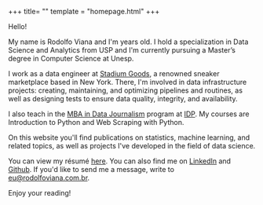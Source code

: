 +++
title= ""
template = "homepage.html"
+++

Hello!

My name is Rodolfo Viana and I'm <span id="age"></span> years old. I hold a specialization in Data Science and Analytics from USP and I'm currently pursuing a Master’s degree in Computer Science at Unesp.

I work as a data engineer at [Stadium Goods](https://www.stadiumgoods.com/), a renowned sneaker marketplace based in New York. There, I'm involved in data infrastructure projects: creating, maintaining, and optimizing pipelines and routines, as well as designing tests to ensure data quality, integrity, and availability.

I also teach in the [MBA in Data Journalism](https://www.idp.edu.br/techschool/mba-jornalismo-de-dados/) program at [IDP](https://www.idp.edu.br/). My courses are Introduction to Python and Web Scraping with Python.

On this website you'll find publications on statistics, machine learning, and related topics, as well as projects I've developed in the field of data science.

You can view my résumé [here](/en/curriculo). You can also find me on [LinkedIn](https://www.linkedin.com/in/rodolfoviana/) and [Github](https://github.com/rodolfo-viana). If you'd like to send me a message, write to [eu@rodolfoviana.com.br](mailto:eu@rodolfoviana.com.br).

Enjoy your reading!

<script>
    const today = new Date();
    const birthdate = new Date(1981, 2, 17);
    function age() {
        const one_or_zero = (today.getMonth() < birthdate.getMonth()) ||
                            (today.getMonth() === birthdate.getMonth() &&
                            today.getDate() < birthdate.getDate());
        let year_difference = today.getFullYear() - birthdate.getFullYear();
        const age = year_difference - one_or_zero;
        return age;
    }
    document.getElementById("age").innerHTML = age();
</script>
